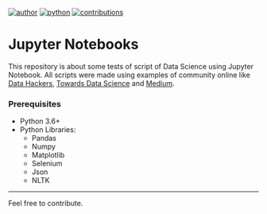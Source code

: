 [![author](https://badgen.net/badge/Author/raffoliveira/blue)](https://www.linkedin.com/in/raffoliveira/) [![python](https://badgen.net/badge/Python/3.6+/yellow)](https://www.python.org) [![contributions](https://badgen.net/badge/Contributions/Welcome/green)](https://github.com/raffoliveira/Data_Science/issues)

# Jupyter Notebooks

This repository is about some tests of script of Data Science using Jupyter Notebook.
All scripts were made using examples of community online like [Data Hackers](https://datahackers.com.br/), [Towards Data Science](https://towardsdatascience.com/) and [Medium](https://medium.com/topic/data-science).

### Prerequisites

* Python 3.6+
* Python Libraries:
  * Pandas
  * Numpy
  * Matplotlib
  * Selenium
  * Json
  * NLTK

***

Feel free to contribute.

